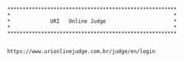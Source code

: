         *******************************************************
        *                                                     *
        *             URI   Online Judge                      *
        *                                                     *
        *******************************************************
        
        
        https://www.urionlinejudge.com.br/judge/en/login
